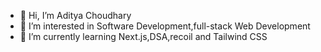 - 👋 Hi, I’m Aditya Choudhary 
- 👀 I’m interested in Software Development,full-stack Web Development
- 🌱 I’m currently learning Next.js,DSA,recoil and Tailwind CSS

<!---
chow870/chow870 is a ✨ special ✨ repository because its `README.md` (this file) appears on your GitHub profile.
You can click the Preview link to take a look at your changes.
--->
